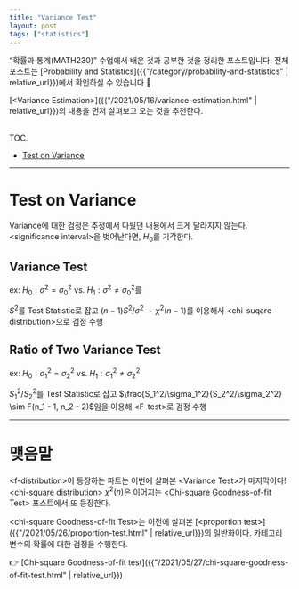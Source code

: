 ```yaml
---
title: "Variance Test"
layout: post
tags: ["statistics"]
---
```


“확률과 통계(MATH230)” 수업에서 배운 것과 공부한 것을 정리한 포스트입니다. 전체 포스트는 [Probability and Statistics]({{"/category/probability-and-statistics" | relative_url}})에서 확인하실 수 있습니다 🎲

[\<Variance Estimation\>]({{"/2021/05/16/variance-estimation.html" | relative_url}})의 내용을 먼저 살펴보고 오는 것을 추천한다. 

<br><span class="statement-title">TOC.</span><br>

- [Test on Variance](#test-on-variance)

<hr/>

# Test on Variance

Variance에 대한 검정은 추정에서 다뤘던 내용에서 크게 달라지지 않는다. \<significance interval\>을 벗어난다면, $H_0$를 기각한다.

## Variance Test

ex: $H_0: \sigma^2 = \sigma_0^2$ vs. $H_1: \sigma^2 \ne \sigma_0^2$를

$S^2$를 Test Statistic로 잡고 $(n-1)S^2 / \sigma^2 \sim \chi^2 (n-1)$를 이용해서 \<chi-suqare distribution\>으로 검정 수행

## Ratio of Two Variance Test

ex: $H_0: \sigma_1^2 = \sigma_2^2$ vs. $H_1: \sigma_1^2 \ne \sigma_2^2$

$S_1^2 / S_2^2$를 Test Statistic로 잡고 $\frac{S_1^2/\sigma_1^2}{S_2^2/\sigma_2^2} \sim F(n_1 - 1, n_2 - 2)$임을 이용해 \<F-test\>로 검정 수행

<hr/>

# 맺음말

\<f-distribution\>이 등장하는 파트는 이번에 살펴본 \<Variance Test\>가 마지막이다! \<chi-square distribution\> $\chi^2(n)$은 이어지는 \<Chi-square Goodness-of-fit Test\> 포스트에서 또 등장한다. 

\<chi-square Goodness-of-fit Test\>는 이전에 살펴본 [\<proportion test\>]({{"/2021/05/26/proportion-test.html" | relative_url}})의 일반화이다. 카테고리 변수의 확률에 대한 검정을 수행한다. 

👉 [Chi-square Goodness-of-fit test]({{"/2021/05/27/chi-square-goodness-of-fit-test.html" | relative_url}})
